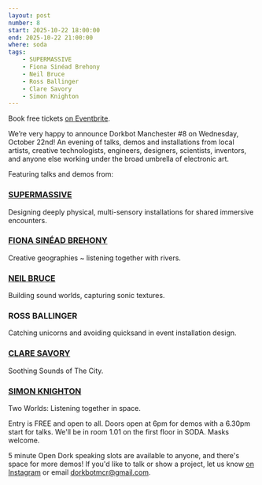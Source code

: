 ```yaml
---
layout: post
number: 8
start: 2025-10-22 18:00:00
end: 2025-10-22 21:00:00
where: soda
tags:
    - SUPERMASSIVE
    - Fiona Sinéad Brehony
    - Neil Bruce
    - Ross Ballinger
    - Clare Savory
    - Simon Knighton
---
```


Book free tickets <a href="https://www.eventbrite.co.uk/e/dorkbot-manchester-8-tickets-1769471720549">on Eventbrite</a>.

We’re very happy to announce Dorkbot Manchester #8 on Wednesday, October 22nd! An evening of talks, demos and installations from local  artists, creative technologists, engineers, designers, scientists, inventors, and anyone else working under the broad umbrella of electronic art. 

Featuring talks and demos from:

### [SUPERMASSIVE](https://www.supermassive.uk/)
Designing deeply physical, multi-sensory installations for shared immersive encounters.

### [FIONA SINÉAD BREHONY](https://www.instagram.com/fiona.brehony)
Creative geographies ~ listening together with rivers.

### [NEIL BRUCE](https://www.instagram.com/spencerbrucesound)
Building sound worlds, capturing sonic textures.

### ROSS BALLINGER
Catching unicorns and avoiding quicksand in event installation design.

### [CLARE SAVORY](https://www.instagram.com/claresavory/)
Soothing Sounds of The City.

### [SIMON KNIGHTON](https://www.instagram.com/knightonsimon/)
Two Worlds: Listening together in space.

Entry is FREE and open to all. Doors open at 6pm for demos with a 6.30pm start for talks. We'll be in room 1.01 on the first floor in SODA. Masks welcome. 

5 minute Open Dork speaking slots are available to anyone, and there's space for more demos! If you'd like to talk or show a project, let us know [on Instagram](https://www.instagram.com/dorkbotmcr/) or email <a href="mailto:dorkbotmcr@gmail.com">dorkbotmcr@gmail.com</a>.


